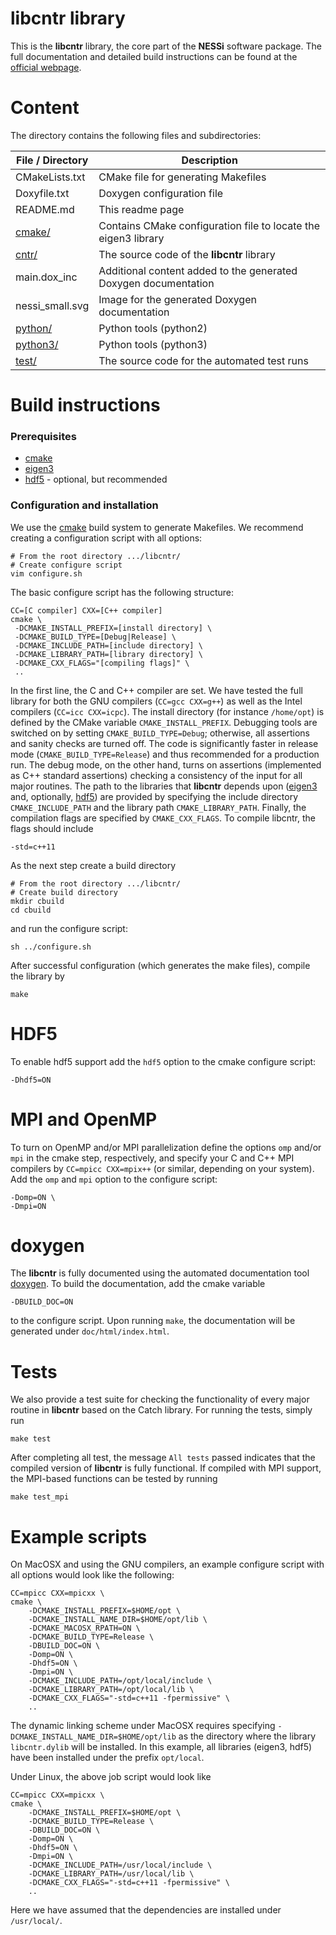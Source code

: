 libcntr library
===============

This is the **libcntr** library, the core part of the **NESSi** software package. The full documentation and detailed build instructions
can be found at the [official webpage](http://www.nessi.tuxfamily.org).

Content
===============

The directory contains the following files and subdirectories:

File / Directory | Description
------------ | -------------
CMakeLists.txt | CMake file for generating Makefiles
Doxyfile.txt | Doxygen configuration file
README.md | This readme page
[cmake/](cmake/) | Contains CMake configuration file to locate the eigen3 library
[cntr/](cntr/) | The source code of the **libcntr** library
main.dox_inc | Additional content added to the generated Doxygen documentation
nessi_small.svg | Image for the generated Doxygen documentation
[python/](python/) | Python tools (python2)
[python3/](python3/) | Python tools (python3)
[test/](test/) | The source code for the automated test runs

Build instructions
==================

### Prerequisites
* [cmake](https://cmake.org)
* [eigen3](http://eigen.tuxfamily.org/index.php?title=Main_Page) 
* [hdf5](https://www.hdfgroup.org/solutions/hdf5/) - optional, but recommended

### Configuration and installation

We use the [cmake](https://cmake.org) build system to generate Makefiles. We recommend creating a configuration script 
with all options:

```
# From the root directory .../libcntr/
# Create configure script
vim configure.sh
```

The basic configure script has the following structure:

```
CC=[C compiler] CXX=[C++ compiler]
cmake \
 -DCMAKE_INSTALL_PREFIX=[install directory] \
 -DCMAKE_BUILD_TYPE=[Debug|Release] \
 -DCMAKE_INCLUDE_PATH=[include directory] \
 -DCMAKE_LIBRARY_PATH=[library directory] \
 -DCMAKE_CXX_FLAGS="[compiling flags]" \
 ..
```

In the first line, the C and C++ compiler are set. We have tested the full library for both the GNU compilers (`CC=gcc CXX=g++`) as well as the Intel compilers (`CC=icc CXX=icpc`). The install directory (for instance `/home/opt`) is defined by the CMake variable `CMAKE_INSTALL_PREFIX`. Debugging tools are switched on by setting `CMAKE_BUILD_TYPE=Debug`; otherwise, all assertions and sanity checks are turned off. The code is significantly faster in release mode (`CMAKE_BUILD_TYPE=Release`) and thus recommended for a production run. The debug mode, on the other hand, turns on assertions (implemented as C++ standard assertions) checking a consistency of the input for all major routines. 
The path to the libraries that **libcntr** depends upon ([eigen3](http://eigen.tuxfamily.org/index.php?title=Main_Page)  and, optionally, [hdf5](https://www.hdfgroup.org/solutions/hdf5/)) are provided by specifying the include directory `CMAKE_INCLUDE_PATH` and the library path `CMAKE_LIBRARY_PATH`. Finally, the compilation flags are specified by `CMAKE_CXX_FLAGS`. To compile libcntr, the flags should include

```
-std=c++11
```

As the next step create a build directory

```
# From the root directory .../libcntr/
# Create build directory
mkdir cbuild
cd cbuild
```

and run the configure script:

```
sh ../configure.sh
```

After successful configuration (which generates the make files), compile the library by

```
make
```


HDF5
====

To enable hdf5 support add the `hdf5` option to the cmake configure script:

    -Dhdf5=ON

MPI and OpenMP
==============

To turn on OpenMP and/or MPI parallelization define the options `omp` and/or `mpi` in the cmake step, respectively, and specify your C and C++ MPI compilers by `CC=mpicc CXX=mpix++` (or similar, depending on your system). Add the `omp` and `mpi` option to the configure script:

    -Domp=ON \
    -Dmpi=ON


doxygen
=======

The **libcntr** is fully documented using the automated documentation tool [doxygen](http://www.doxygen.nl). To build the documentation,
add the cmake variable

    -DBUILD_DOC=ON

to the configure script. Upon running `make`, the documentation will be generated under `doc/html/index.html`.


Tests
=====

We also provide a test suite for checking the functionality of every major routine in **libcntr** based on the Catch library. For running the tests, simply run


    make test

  
After completing all test, the message `All tests` passed indicates that the compiled version of **libcntr** is fully functional. If compiled with MPI support, the MPI-based functions can be tested by running


    make test_mpi

Example scripts
===============

On MacOSX and using the GNU compilers, an example configure script with all options would look like the following:

```
CC=mpicc CXX=mpicxx \
cmake \
    -DCMAKE_INSTALL_PREFIX=$HOME/opt \
    -DCMAKE_INSTALL_NAME_DIR=$HOME/opt/lib \
    -DCMAKE_MACOSX_RPATH=ON \
    -DCMAKE_BUILD_TYPE=Release \
    -DBUILD_DOC=ON \
    -Domp=ON \
    -Dhdf5=ON \
    -Dmpi=ON \
    -DCMAKE_INCLUDE_PATH=/opt/local/include \
    -DCMAKE_LIBRARY_PATH=/opt/local/lib \
    -DCMAKE_CXX_FLAGS="-std=c++11 -fpermissive" \
    ..
```

The dynamic linking scheme under MacOSX requires specifying `-DCMAKE_INSTALL_NAME_DIR=$HOME/opt/lib` as the directory where the library `libcntr.dylib` will be installed. In this example, all libraries (eigen3, hdf5) have been installed under the prefix `opt/local`.

Under Linux, the above job script would look like

```
CC=mpicc CXX=mpicxx \
cmake \
    -DCMAKE_INSTALL_PREFIX=$HOME/opt \
    -DCMAKE_BUILD_TYPE=Release \
    -DBUILD_DOC=ON \
    -Domp=ON \
    -Dhdf5=ON \
    -Dmpi=ON \
    -DCMAKE_INCLUDE_PATH=/usr/local/include \
    -DCMAKE_LIBRARY_PATH=/usr/local/lib \
    -DCMAKE_CXX_FLAGS="-std=c++11 -fpermissive" \
    ..
```

Here we have assumed that the dependencies are installed under `/usr/local/`.


